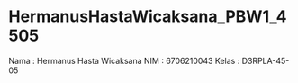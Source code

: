 # HermanusHastaWicaksana_PBW1_4505
Nama  : Hermanus Hasta Wicaksana
NIM   : 6706210043
Kelas : D3RPLA-45-05
